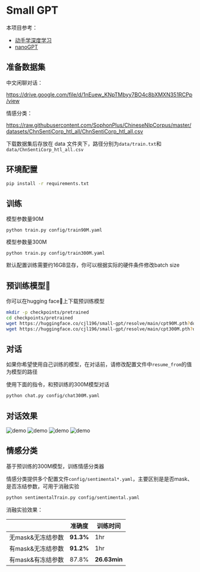 # Small GPT

本项目参考：
- [动手学深度学习](https://zh.d2l.ai/)
- [nanoGPT](https://github.com/karpathy/nanoGPT)

## 准备数据集

中文闲聊对话：

https://drive.google.com/file/d/1nEuew_KNpTMbyy7BO4c8bXMXN351RCPp/view

情感分类：

https://raw.githubusercontent.com/SophonPlus/ChineseNlpCorpus/master/datasets/ChnSentiCorp_htl_all/ChnSentiCorp_htl_all.csv 

下载数据集后存放在 data 文件夹下，路径分别为`data/train.txt`和`data/ChnSentiCorp_htl_all.csv`

## 环境配置

```bash
pip install -r requirements.txt
```

## 训练

模型参数量90M

```
python train.py config/train90M.yaml     
```

模型参数量300M

```
python train.py config/train300M.yaml     
```

默认配置训练需要约16GB显存，你可以根据实际的硬件条件修改batch size

## 预训练模型🤗

你可以在hugging face🤗上下载预训练模型

```bash
mkdir -p checkpoints/pretrained
cd checkpoints/pretrained
wget https://huggingface.co/cjl196/small-gpt/resolve/main/cpt90M.pth?download=true -O cpt90M.pth
wget https://huggingface.co/cjl196/small-gpt/resolve/main/cpt300M.pth?download=true -O cpt300M.pth
```

## 对话

如果你希望使用自己训练的模型，在对话前，请修改配置文件中`resume_from`的值为模型的路径

使用下面的指令，和预训练的300M模型对话

```bash
python chat.py config/chat300M.yaml
```

## 对话效果

![demo](assets/demo1.png)
![demo](assets/demo2.png)
![demo](assets/demo3.png)
![demo](assets/demo4.png)

## 情感分类

基于预训练的300M模型，训练情感分类器

情感分类提供多个配置文件`config/sentimental*.yaml`，主要区别是是否mask、是否冻结参数，可用于消融实验

```bash
python sentimentalTrain.py config/sentimental.yaml
```

消融实验效果：

|                   | 准确度    | 训练时间     |
| ----------------- | --------- | ------------ |
| 无mask&无冻结参数 | **91.3%** | 1hr          |
| 有mask&无冻结参数 | **91.2%** | 1hr          |
| 有mask&有冻结参数 | 87.8%     | **26.63min** |
